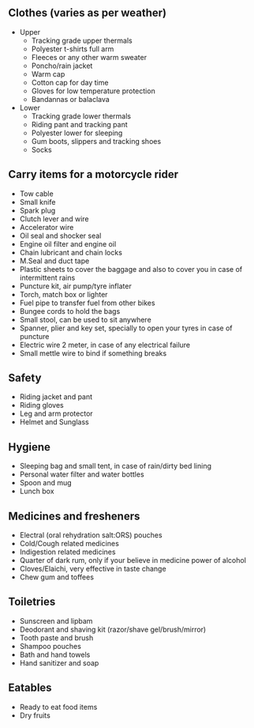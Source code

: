 ## Clothes (varies as per weather)
* Upper
	* Tracking grade upper thermals
	* Polyester t-shirts full arm
	* Fleeces or any other warm sweater
	* Poncho/rain jacket
	* Warm cap
	* Cotton cap for day time
	* Gloves for low temperature protection
	* Bandannas or balaclava
* Lower
	* Tracking grade lower thermals
	* Riding pant and tracking pant
	* Polyester lower for sleeping
	* Gum boots, slippers and tracking shoes
	* Socks

## Carry items for a motorcycle rider
* Tow cable
* Small knife
* Spark plug
* Clutch lever and wire
* Accelerator wire 
* Oil seal and shocker seal
* Engine oil filter and engine oil
* Chain lubricant and chain locks
* M.Seal and duct tape
* Plastic sheets to cover the baggage and also to cover you in case of intermittent rains
* Puncture kit, air pump/tyre inflater
* Torch, match box or lighter
* Fuel pipe to transfer fuel from other bikes
* Bungee cords to hold the bags
* Small stool, can be used to sit anywhere
* Spanner, plier and key set, specially to open your tyres in case of puncture
* Electric wire 2 meter, in case of any electrical failure
* Small mettle wire to bind if something breaks 

## Safety
* Riding jacket and pant
* Riding gloves
* Leg and arm protector
* Helmet and Sunglass

## Hygiene
* Sleeping bag and small tent, in case of rain/dirty bed lining
* Personal water filter and water bottles
* Spoon and mug
* Lunch box

## Medicines and fresheners
* Electral (oral rehydration salt:ORS) pouches
* Cold/Cough related medicines
* Indigestion related medicines
* Quarter of dark rum, only if your believe in medicine power of alcohol
* Cloves/Elaichi, very effective in taste change
* Chew gum and toffees

## Toiletries
* Sunscreen and lipbam
* Deodorant and shaving kit (razor/shave gel/brush/mirror)
* Tooth paste and brush
* Shampoo pouches
* Bath and hand towels
* Hand sanitizer and soap
	
## Eatables
* Ready to eat food items
* Dry fruits 